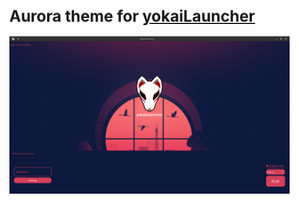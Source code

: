 # Aurora theme for [yokaiLauncher](https://github.com/OneGameKoTT/yokaiLauncher)

![Preview image](preview.png?raw=true)
